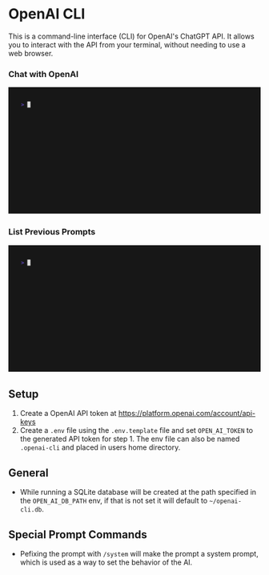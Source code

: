 # OpenAI CLI

This is a command-line interface (CLI) for OpenAI's ChatGPT API. It allows you to interact with the API from your terminal, without needing to use a web browser.

### Chat with OpenAI 
![Demo](demo.gif)
### List Previous Prompts
![List Chat](list.gif)

## Setup
1) Create a OpenAI API token at https://platform.openai.com/account/api-keys
2) Create a `.env` file using the `.env.template` file and set `OPEN_AI_TOKEN` to the generated API token for step 1. The env file can also be named `.openai-cli` and placed in users home directory.

## General
- While running a SQLite database will be created at the path specified in the `OPEN_AI_DB_PATH` env, if that is not set it will default to `~/openai-cli.db`.

## Special Prompt Commands
- Pefixing the prompt with `/system` will make the prompt a system prompt, which is used as a way to set the behavior of the AI.
